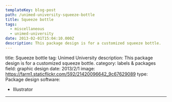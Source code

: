 ```yaml
---
templateKey: blog-post
path: /unimed-university-squeeze-bottle
title: Squeeze bottle
tags:
  - miscellaneous
  - unimed-university
date: 2013-02-01T15:04:10.000Z
description: This package design is for a customized squeeze bottle.
---
```


title: Squeeze bottle
tag: Unimed University
description: This package design is for a customized squeeze bottle.
category: labels & packages
field: graphic design
date: 2013/2/1
image: https://farm1.staticflickr.com/592/21420096642_9c67629089
type: Package design
software:
- Illustrator
---
